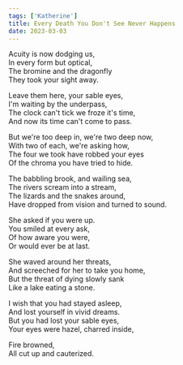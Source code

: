 ```yaml
---  
tags: ['Katherine']  
title: Every Death You Don't See Never Happens  
date: 2023-03-03  
---
```


Acuity is now dodging us,  
In every form but optical,  
The bromine and the dragonfly  
They took your sight away.

Leave them here, your sable eyes,  
I'm waiting by the underpass,  
The clock can't tick we froze it's time,  
And now its time can't come to pass.

But we're too deep in, we're two deep now,  
With two of each, we're asking how,  
The four we took have robbed your eyes  
Of the chroma you have tried to hide.

The babbling brook, and wailing sea,  
The rivers scream into a stream,  
The lizards and the snakes around,  
Have dropped from vision and turned to sound.

She asked if you were up.  
You smiled at every ask,  
Of how aware you were,  
Or would ever be at last.

She waved around her threats,  
And screeched for her to take you home,  
But the threat of dying slowly sank  
Like a lake eating a stone.

I wish that you had stayed asleep,  
And lost yourself in vivid dreams.  
But you had lost your sable eyes,  
Your eyes were hazel, charred inside,

Fire browned,  
All cut up and cauterized.
